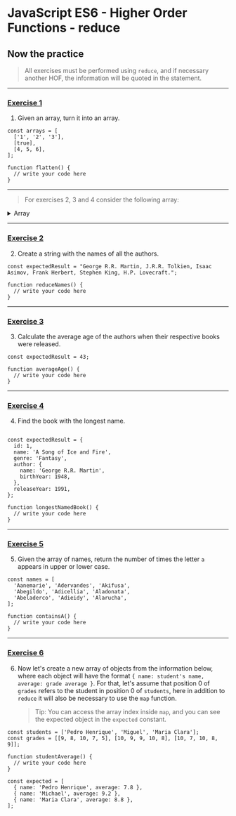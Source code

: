 # JavaScript ES6 - Higher Order Functions - reduce

## Now the practice

> All exercises must be performed using `reduce`, and if necessary another HOF, the information will be quoted in the statement.

---

### [Exercise 1](./exercise_1/script.js)

1. Given an array, turn it into an array.

```
const arrays = [
  ['1', '2', '3'],
  [true],
  [4, 5, 6],
];

function flatten() {
  // write your code here
}
```

---

> For exercises 2, 3 and 4 consider the following array:

<details>
<summary>Array</summary>

```
const books = [
  {
    id: 1,
    name: 'A Song of Ice and Fire',
    genre: 'Fantasy',
    author: {
      name: 'George R.R. Martin',
      birthYear: 1948,
    },
    releaseYear: 1991,
  },
  {
    id: 2,
    name: 'The Lord of the Rings',
    genre: 'Fantasy',
    author: {
      name: 'J. R.R. Tolkien',
      birthYear: 1892,
    },
    releaseYear: 1954,
  },
  {
    id: 3,
    name: 'Foundation',
    genre: 'Science Fiction',
    author: {
      name: 'Isaac Asimov',
      birthYear: 1920,
    },
    releaseYear: 1951,
  },
  {
    id: 4,
    name: 'Dune',
    genre: 'Science Fiction',
    author: {
      name: 'Frank Herbert',
      birthYear: 1920,
    },
    releaseYear: 1965,
  },
  {
    id: 5,
    name: 'The Thing',
    genre: 'Terror',
    author: {
      name: 'Stephen King',
      birthYear: 1947,
    },
    releaseYear: 1986,
  },
  {
    id: 6,
    name: 'The Call of Cthulhu',
    genre: 'Terror',
    author: {
      name: 'H. P. Lovecraft',
      birthYear: 1890,
    },
    releaseYear: 1928,
  },
];

// Add the exercise code here:
```

</details>

---

### [Exercise 2](./exercise_2/script.js)

2. Create a string with the names of all the authors.

```
const expectedResult = "George R.R. Martin, J.R.R. Tolkien, Isaac Asimov, Frank Herbert, Stephen King, H.P. Lovecraft.";

function reduceNames() {
  // write your code here
}
```

---

### [Exercise 3](./exercise_3/script.js)

3. Calculate the average age of the authors when their respective books were released.

```
const expectedResult = 43;

function averageAge() {
  // write your code here
}
```

---

### [Exercise 4](./exercise_4/script.js)

4. Find the book with the longest name.

```

const expectedResult = {
  id: 1,
  name: 'A Song of Ice and Fire',
  genre: 'Fantasy',
  author: {
    name: 'George R.R. Martin',
    birthYear: 1948,
  },
  releaseYear: 1991,
};

function longestNamedBook() {
  // write your code here
}
```

---

### [Exercise 5](./exercise_5/script.js)

5. Given the array of names, return the number of times the letter `a` appears in upper or lower case.

```
const names = [
  'Aanemarie', 'Adervandes', 'Akifusa',
  'Abegildo', 'Adicellia', 'Aladonata',
  'Abeladerco', 'Adieidy', 'Alarucha',
];

function containsA() {
  // write your code here
}
```

---

### [Exercise 6](./exercise_6/script.js)

6. Now let's create a new array of objects from the information below, where each object will have the format `{ name: student's name, average: grade average }`. For that, let's assume that position 0 of `grades` refers to the student in position 0 of `students`, here in addition to `reduce` it will also be necessary to use the `map` function.
   > Tip: You can access the array index inside `map`, and you can see the expected object in the `expected` constant.

```
const students = ['Pedro Henrique', 'Miguel', 'Maria Clara'];
const grades = [[9, 8, 10, 7, 5], [10, 9, 9, 10, 8], [10, 7, 10, 8, 9]];

function studentAverage() {
  // write your code here
}

const expected = [
  { name: 'Pedro Henrique', average: 7.8 },
  { name: 'Michael', average: 9.2 },
  { name: 'Maria Clara', average: 8.8 },
];
```
